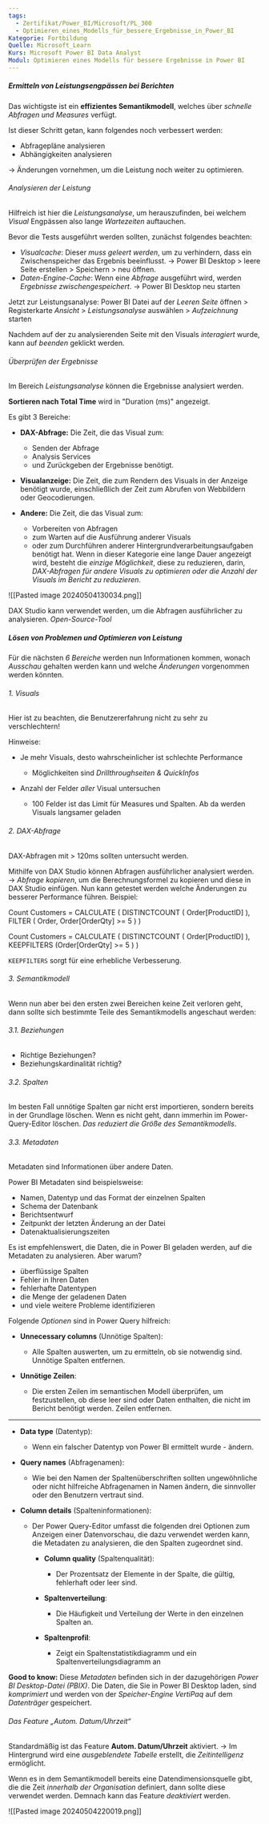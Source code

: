 ```yaml
---
tags:
  - Zertifikat/Power_BI/Microsoft/PL_300
  - Optimieren_eines_Modells_für_bessere_Ergebnisse_in_Power_BI
Kategorie: Fortbildung
Quelle: Microsoft_Learn
Kurs: Microsoft Power BI Data Analyst
Modul: Optimieren eines Modells für bessere Ergebnisse in Power BI
---
```

##### Ermitteln von Leistungsengpässen bei Berichten
Das wichtigste ist ein **effizientes Semantikmodell**, welches über *schnelle Abfragen und Measures* verfügt.

Ist dieser Schritt getan, kann folgendes noch verbessert werden:
- Abfragepläne analysieren
- Abhängigkeiten analysieren

→ Änderungen vornehmen, um die Leistung noch weiter zu optimieren.


###### Analysieren der Leistung
Hilfreich ist hier die *Leistungsanalyse*, um herauszufinden, bei welchem *Visual* Engpässen also lange *Wartezeiten* auftauchen.

Bevor die Tests ausgeführt werden sollten, zunächst folgendes beachten:
- *Visualcache*: Dieser *muss geleert werden*, um zu verhindern, dass ein Zwischenspeicher das Ergebnis beeinflusst.
		→ Power BI Desktop > leere Seite erstellen > Speichern > neu öffnen.
- *Daten-Engine-Cache*: Wenn eine *Abfrage* ausgeführt wird, werden *Ergebnisse zwischengespeichert*.
		→ Power BI Desktop neu starten


Jetzt zur Leistungsanalyse:
Power BI Datei auf der *Leeren Seite* öffnen > Registerkarte *Ansicht* > *Leistungsanalyse* auswählen > *Aufzeichnung* starten

Nachdem auf der zu analysierenden Seite mit den Visuals *interagiert* wurde, kann auf *beenden* geklickt werden.


###### Überprüfen der Ergebnisse
Im Bereich *Leistungsanalyse* können die Ergebnisse analysiert werden.

**Sortieren nach Total Time** wird in "Duration (ms)" angezeigt.

Es gibt 3 Bereiche:
- **DAX-Abfrage:** Die Zeit, die das Visual zum:
	- Senden der Abfrage
	- Analysis Services
	- und Zurückgeben der Ergebnisse
	benötigt.
    
- **Visualanzeige:** Die Zeit, die zum Rendern des Visuals in der Anzeige benötigt wurde, einschließlich der Zeit zum Abrufen von Webbildern oder Geocodierungen.
    
- **Andere:** Die Zeit, die das Visual zum:
	- Vorbereiten von Abfragen
	- zum Warten auf die Ausführung anderer Visuals
	- oder zum Durchführen anderer Hintergrundverarbeitungsaufgaben
	benötigt hat. 
	Wenn in dieser Kategorie eine lange Dauer angezeigt wird, besteht die *einzige Möglichkeit*, diese zu reduzieren, darin, *DAX-Abfragen für andere Visuals zu optimieren oder die Anzahl der Visuals im Bericht zu reduzieren*.

![[Pasted image 20240504130034.png]]


DAX Studio kann verwendet werden, um die Abfragen ausführlicher zu analysieren. *Open-Source-Tool*


##### Lösen von Problemen und Optimieren von Leistung
Für die nächsten *6 Bereiche* werden nun Informationen kommen, wonach *Ausschau* gehalten werden kann und welche *Änderungen* vorgenommen werden könnten. 

###### 1. Visuals
Hier ist zu beachten, die Benutzererfahrung nicht zu sehr zu verschlechtern!

Hinweise:
- Je mehr Visuals, desto wahrscheinlicher ist schlechte Performance
	- Möglichkeiten sind *Drillthroughseiten & QuickInfos*

- Anzahl der Felder *aller* Visual untersuchen
	- 100 Felder ist das Limit für Measures und Spalten. Ab da werden Visuals langsamer geladen

###### 2. DAX-Abfrage
DAX-Abfragen mit > 120ms sollten untersucht werden.

Mithilfe von DAX Studio können Abfragen ausführlicher analysiert werden. 
→ *Abfrage kopieren*, um die Berechnungsformel zu kopieren und diese in DAX Studio einfügen.
Nun kann getestet werden welche Änderungen zu besserer Performance führen. Beispiel:

Count Customers =
CALCULATE (
    DISTINCTCOUNT ( Order[ProductID] ),
    FILTER ( Order, Order[OrderQty] >= 5 )
)

Count Customers =
CALCULATE (
    DISTINCTCOUNT ( Order[ProductID] ),
    KEEPFILTERS (Order[OrderQty] >= 5 )
)

`KEEPFILTERS` sorgt für eine erhebliche Verbesserung.

###### 3. Semantikmodell
Wenn nun aber bei den ersten zwei Bereichen keine Zeit verloren geht, dann sollte sich bestimmte Teile des Semantikmodells angeschaut werden:

###### 3.1. Beziehungen
- Richtige Beziehungen?
- Beziehungskardinalität richtig?

###### 3.2. Spalten
Im besten Fall unnötige Spalten gar nicht erst importieren, sondern bereits in der Grundlage löschen.
Wenn es nicht geht, dann immerhin im Power-Query-Editor löschen.
*Das reduziert die Größe des Semantikmodells*.

###### 3.3. Metadaten
Metadaten sind Informationen über andere Daten.

Power BI Metadaten sind beispielsweise:
- Namen, Datentyp und das Format der einzelnen Spalten
- Schema der Datenbank
- Berichtsentwurf
- Zeitpunkt der letzten Änderung an der Datei
- Datenaktualisierungszeiten

Es ist empfehlenswert, die Daten, die in Power BI geladen werden, auf die Metadaten zu analysieren. Aber warum?
- überflüssige Spalten
- Fehler in Ihren Daten
- fehlerhafte Datentypen
- die Menge der geladenen Daten
- und viele weitere Probleme identifizieren

Folgende *Optionen* sind in Power Query hilfreich:
- **Unnecessary columns** (Unnötige Spalten):
	- Alle Spalten auswerten, um zu ermitteln, ob sie notwendig sind. Unnötige Spalten entfernen.
    
- **Unnötige Zeilen**:
	- Die ersten Zeilen im semantischen Modell überprüfen, um festzustellen, ob diese leer sind oder Daten enthalten, die nicht im Bericht benötigt werden. Zeilen entfernen.
---
    
- **Data type** (Datentyp):
	- Wenn ein falscher Datentyp von Power BI ermittelt wurde -  ändern.
    
- **Query names** (Abfragenamen):
	- Wie bei den Namen der Spaltenüberschriften sollten ungewöhnliche oder nicht hilfreiche Abfragenamen in Namen ändern, die sinnvoller oder den Benutzern vertraut sind.
    
- **Column details** (Spalteninformationen):
	- Der Power Query-Editor umfasst die folgenden drei Optionen zum Anzeigen einer Datenvorschau, die dazu verwendet werden kann, die Metadaten zu analysieren, die den Spalten zugeordnet sind. 
    
	    - **Column quality** (Spaltenqualität):
		    - Der Prozentsatz der Elemente in der Spalte, die gültig, fehlerhaft oder leer sind.
        
	    - **Spaltenverteilung**:
		    - Die Häufigkeit und Verteilung der Werte in den einzelnen Spalten an.
        
	    - **Spaltenprofil**:
		    - Zeigt ein Spaltenstatistikdiagramm und ein Spaltenverteilungsdiagramm an


**Good to know:**
Diese *Metadaten* befinden sich in der dazugehörigen *Power BI Desktop-Datei (PBIX)*.
Die Daten, die Sie in Power BI Desktop laden, sind *komprimiert* und werden von der *Speicher-Engine VertiPaq* auf dem *Datenträger* gespeichert.


###### Das Feature „Autom. Datum/Uhrzeit“
Standardmäßig ist das Feature **Autom. Datum/Uhrzeit** aktiviert.
→ Im Hintergrund wird eine *ausgeblendete Tabelle* erstellt, die *Zeitintelligenz* ermöglicht.

Wenn es in dem Semantikmodell bereits eine Datendimensionsquelle gibt, die die Zeit *innerhalb der Organisation* definiert, dann sollte diese verwendet werden.
Demnach kann das Feature *deaktiviert* werden.

![[Pasted image 20240504220019.png]]
